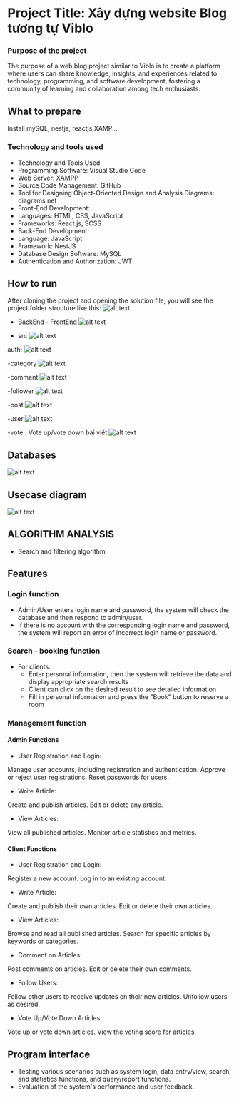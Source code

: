 # Project Title: Xây dựng website Blog tương tự Viblo

### Purpose of the project
The purpose of a web blog project similar to Viblo is to create a platform where users can share knowledge, insights, and experiences related to technology, programming, and software development, fostering a community of learning and collaboration among tech enthusiasts.



## What to prepare
Install mySQL, nestjs, reactjs,XAMP...


### Technology and tools used
- Technology and Tools Used
- Programming Software: Visual Studio Code
- Web Server: XAMPP
- Source Code Management: GitHub
- Tool for Designing Object-Oriented Design and Analysis Diagrams: diagrams.net
- Front-End Development:
-    Languages: HTML, CSS, JavaScript
-    Frameworks: React.js, SCSS
- Back-End Development:
-    Language: JavaScript
-    Framework: NestJS
- Database Design Software: MySQL
- Authentication and Authorization: JWT
## How to run
After cloning the project and opening the solution file, you will see the project folder structure like this:
![alt text](mage/image.png)
- BackEnd - FrontEnd
![alt text](mage/image-9.png)

- src
![alt text](mage/image.png)

auth:
![alt text](mage/image-1.png)

-category
![alt text](mage/image-2.png)

-comment
![alt text](mage/image-3.png)

-follower
![alt text](mage/image-4.png)

-post
![alt text](mage/image-5.png)

-user
![alt text](mage/image-6.png)

-vote : Vote up/vote down bài viết
![alt text](mage/image-7.png)


## Databases
![alt text](mage/image-10.png)
## Usecase diagram
![alt text](mage/image-12.png)

## ALGORITHM ANALYSIS
- Search and filtering algorithm


## Features
### Login function
- Admin/User enters login name and password, the system will check the database and then respond to admin/user.
- If there is no account with the corresponding login name and password, the system will report an error of incorrect login name or password.
### Search - booking function
- For clients:
   + Enter personal information, then the system will retrieve the data and display appropriate search results
   + Client can click on the desired result to see detailed information
   + Fill in personal information and press the "Book" button to reserve a room
### Management function
#### Admin Functions
- User Registration and Login:

Manage user accounts, including registration and authentication.
Approve or reject user registrations.
Reset passwords for users.
- Write Article:

Create and publish articles.
Edit or delete any article.
- View Articles:

View all published articles.
Monitor article statistics and metrics.

#### Client Functions
- User Registration and Login:

Register a new account.
Log in to an existing account.
- Write Article:

Create and publish their own articles.
Edit or delete their own articles.
- View Articles:

Browse and read all published articles.
Search for specific articles by keywords or categories.
- Comment on Articles:

Post comments on articles.
Edit or delete their own comments.
- Follow Users:

Follow other users to receive updates on their new articles.
Unfollow users as desired.
- Vote Up/Vote Down Articles:

Vote up or vote down articles.
View the voting score for articles.
## Program interface
- Testing various scenarios such as system login, data entry/view, search and statistics functions, and query/report functions.
- Evaluation of the system's performance and user feedback.

